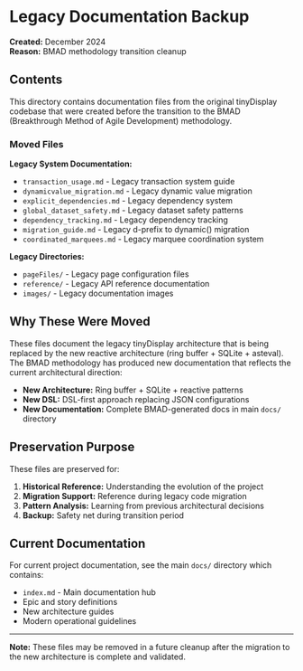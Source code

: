 # Legacy Documentation Backup

**Created:** December 2024  
**Reason:** BMAD methodology transition cleanup  

## Contents

This directory contains documentation files from the original tinyDisplay codebase that were created before the transition to the BMAD (Breakthrough Method of Agile Development) methodology.

### Moved Files

**Legacy System Documentation:**
- `transaction_usage.md` - Legacy transaction system guide
- `dynamicvalue_migration.md` - Legacy dynamic value migration
- `explicit_dependencies.md` - Legacy dependency system
- `global_dataset_safety.md` - Legacy dataset safety patterns
- `dependency_tracking.md` - Legacy dependency tracking
- `migration_guide.md` - Legacy d-prefix to dynamic() migration
- `coordinated_marquees.md` - Legacy marquee coordination system

**Legacy Directories:**
- `pageFiles/` - Legacy page configuration files
- `reference/` - Legacy API reference documentation
- `images/` - Legacy documentation images

## Why These Were Moved

These files document the legacy tinyDisplay architecture that is being replaced by the new reactive architecture (ring buffer + SQLite + asteval). The BMAD methodology has produced new documentation that reflects the current architectural direction:

- **New Architecture:** Ring buffer + SQLite + reactive patterns
- **New DSL:** DSL-first approach replacing JSON configurations
- **New Documentation:** Complete BMAD-generated docs in main `docs/` directory

## Preservation Purpose

These files are preserved for:
1. **Historical Reference:** Understanding the evolution of the project
2. **Migration Support:** Reference during legacy code migration
3. **Pattern Analysis:** Learning from previous architectural decisions
4. **Backup:** Safety net during transition period

## Current Documentation

For current project documentation, see the main `docs/` directory which contains:
- `index.md` - Main documentation hub
- Epic and story definitions
- New architecture guides
- Modern operational guidelines

---

**Note:** These files may be removed in a future cleanup after the migration to the new architecture is complete and validated. 